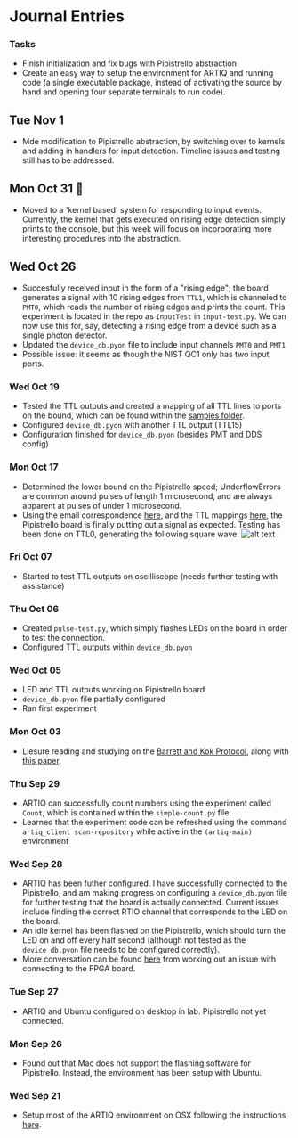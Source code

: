 # Journal Entries

### Tasks

* Finish initialization and fix bugs with Pipistrello abstraction
* Create an easy way to setup the environment for ARTIQ and running code (a single executable package, instead of activating the source by hand and opening four separate terminals to run code).

## Tue Nov 1

* Mde modification to Pipistrello abstraction, by switching over to kernels and adding in handlers for input detection. Timeline issues and testing still has to be addressed.

## Mon Oct 31 🎃

* Moved to a 'kernel based' system for responding to input events. Currently, the kernel that gets executed on rising edge detection simply prints to the console, but this week will focus on incorporating more interesting procedures into the abstraction.


## Wed Oct 26

* Succesfully received input in the form of a "rising edge"; the board generates a signal with 10 rising edges from `TTL1`, which is channeled to `PMT0`, which reads the number of rising edges and prints the count. This experiment is located in the repo as `InputTest` in `input-test.py`. We can now use this for, say, detecting a rising edge from a device such as a single photon detector.
* Updated the `device_db.pyon` file to include input channels `PMT0` and `PMT1`
* Possible issue: it seems as though the NIST QC1 only has two input ports.

### Wed Oct 19

* Tested the TTL outputs and created a mapping of all TTL lines to ports on the bound, which can be found within the [samples folder](https://github.com/vontell/artiq-control/tree/master/samples).
* Configured `device_db.pyon` with another TTL output (TTL15)
* Configuration finished for `device_db.pyon` (besides PMT and DDS config)

### Mon Oct 17

* Determined the lower bound on the Pipistrello speed; UnderflowErrors are common around pulses of length 1 microsecond, and are always apparent at pulses of under 1 microsecond.
* Using the email correspondence [here](https://ssl.serverraum.org/lists-archive/artiq/2016-October/001022.html), and the TTL mappings [here](https://github.com/m-labs/artiq/blob/master/artiq/gateware/nist_qc1.py#L4), the Pipistrello board is finally putting out a signal as expected. Testing has been done on TTL0, generating the following square wave:
![alt text](https://i.imgur.com/jwL8DKM.jpg "Logo Title Text 1")

### Fri Oct 07

* Started to test TTL outputs on oscilliscope (needs further testing with assistance)

### Thu Oct 06

* Created `pulse-test.py`, which simply flashes LEDs on the board in order to test the connection.
* Configured TTL outputs within `device_db.pyon`

### Wed Oct 05

* LED and TTL outputs working on Pipistrello board
* `device_db.pyon` file partially configured
* Ran first experiment

### Mon Oct 03

* Liesure reading and studying on the [Barrett and Kok Protocol](http://journals.aps.org/pra/pdf/10.1103/PhysRevA.71.060310), along with [this paper](https://openaccess.leidenuniv.nl/bitstream/handle/1887/43200/Thesis%20Jacob%20Bakermans.pdf?sequence=1).

### Thu Sep 29

* ARTIQ can successfully count numbers using the experiment called `Count`, which is contained within the `simple-count.py` file.
* Learned that the experiment code can be refreshed using the command `artiq_client scan-repository` while active in the `(artiq-main)` environment

### Wed Sep 28

* ARTIQ has been futher configured. I have successfully connected to the Pipistrello, and am making progress on configuring a `device_db.pyon` file for further testing that the board is actually connected. Current issues include finding the correct RTIO channel that corresponds to the LED on the board.
* An idle kernel has been flashed on the Pipistrello, which should turn the LED on and off every half second (although not tested as the `device_db.pyon` file needs to be configured correctly).
* More conversation can be found [here](https://github.com/m-labs/artiq/issues/568) from working out an issue with connecting to the FPGA board.

### Tue Sep 27

* ARTIQ and Ubuntu configured on desktop in lab. Pipistrello not yet connected.

### Mon Sep 26

* Found out that Mac does not support the flashing software for Pipistrello. Instead, the environment has been setup with Ubuntu.

### Wed Sep 21

* Setup most of the ARTIQ environment on OSX following the instructions [here](https://m-labs.hk/artiq/manual-release-2/installing_from_source.html#install-from-source).   
